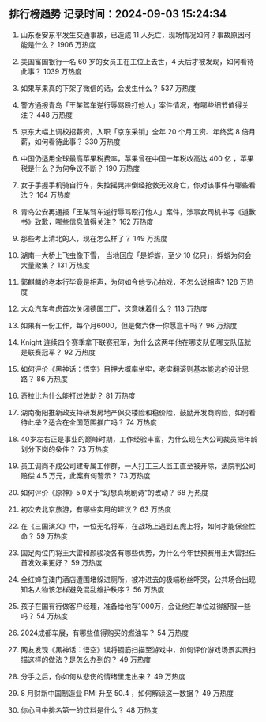 
## 排行榜趋势 记录时间：2024-09-03 15:24:34
  
  1. 山东泰安东平发生交通事故，已造成 11 人死亡，现场情况如何？事故原因可能是什么？ 1906 万热度
    
  2. 美国富国银行一名 60 岁的女员工在工位上去世，4 天后才被发现，如何看待此事？ 1039 万热度
    
  3. 如果苹果真的下架了微信的话，会发生什么？ 537 万热度
    
  4. 警方通报青岛「王某驾车逆行辱骂殴打他人」案件情况，有哪些细节值得关注？ 448 万热度
    
  5. 京东大幅上调校招薪资，入职「京东采销」全年 20 个月工资、年终奖 8 倍月薪，如何看待此事？ 330 万热度
    
  6. 中国仍适用全球最高苹果税费率，苹果曾在中国一年税收高达 400 亿 ，苹果税是什么？为何争议不断？ 190 万热度
    
  7. 女子手握手机骑自行车，失控摇晃摔倒经抢救无效身亡，你对该事件有哪些看法？ 164 万热度
    
  8. 青岛公安再通报「王某驾车逆行辱骂殴打他人」案件，涉事女司机书写《道歉书》致歉，哪些信息值得关注？ 162 万热度
    
  9. 那些考上清北的人，现在怎么样了？ 149 万热度
    
  10. 湖南一大桥上飞虫像下雪， 当地回应「是蜉蝣，至少 10 亿只」，蜉蝣为何会大量聚集？ 131 万热度
    
  11. 郭麒麟的老本行毕竟是相声，为何如今他专心拍戏，不怎么说相声? 128 万热度
    
  12. 大众汽车考虑首次关闭德国工厂，这意味着什么？ 113 万热度
    
  13. 如果有一份工作，每个月6000，但是做六休一你愿意干吗？ 96 万热度
    
  14. Knight 连续四个赛季拿下联赛冠军，为什么这两年他在哪支队伍哪支队伍就是联赛冠军？ 92 万热度
    
  15. 如何评价《黑神话：悟空》目押大概率坐牢，老实翻滚则基本能逃的设计思路？ 86 万热度
    
  16. 奇拉比为什么能打过佐助？ 81 万热度
    
  17. 湖南衡阳推新政支持研发房地产保交楼险和稳价险，鼓励开发商购险，如何看待此举？适合在全国范围推广吗？ 74 万热度
    
  18. 40岁左右正是事业的巅峰时期，工作经验丰富，为什么现在大公司裁员把年龄划分下岗的条件？ 73 万热度
    
  19. 员工调岗不成公司建专属工作群，一人打工三人监工直至被开除，法院判公司赔偿 4.5 万元，此案有何警示？ 73 万热度
    
  20. 如何评价《原神》5.0关于“幻想真境剧诗”的改动？ 68 万热度
    
  21. 初次去北京旅游，有哪些实用的建议？ 63 万热度
    
  22. 在《三国演义》中，一位无名将军，在战场上遇到五虎上将，如何才能保全性命？ 59 万热度
    
  23. 国足两位门将王大雷和颜骏凌各有哪些优势，为什么今年世预赛用王大雷担任首发效果更好？ 59 万热度
    
  24. 全红婵在澳门酒店遭围堵躲进厕所，被冲进去的极端粉丝吓哭，公共场合出现知名人物该怎样避免混乱维护秩序？ 56 万热度
    
  25. 孩子在国有行做客户经理，准备给他存1000万，会让他在单位过得舒服一些吗？ 54 万热度
    
  26. 2024成都车展，有哪些值得购买的燃油车？ 54 万热度
    
  27. 网友发现《黑神话：悟空》误将钢筋扫描至游戏中，如何评价游戏场景实景扫描这样的做法？是怎么办到的？ 49 万热度
    
  28. 分手之后，你如何从悲伤的情绪里走出来？ 49 万热度
    
  29. 8 月财新中国制造业 PMI 升至 50.4 ，如何解读这一数据？ 49 万热度
    
  30. 你心目中排名第一的饮料是什么？ 48 万热度
    